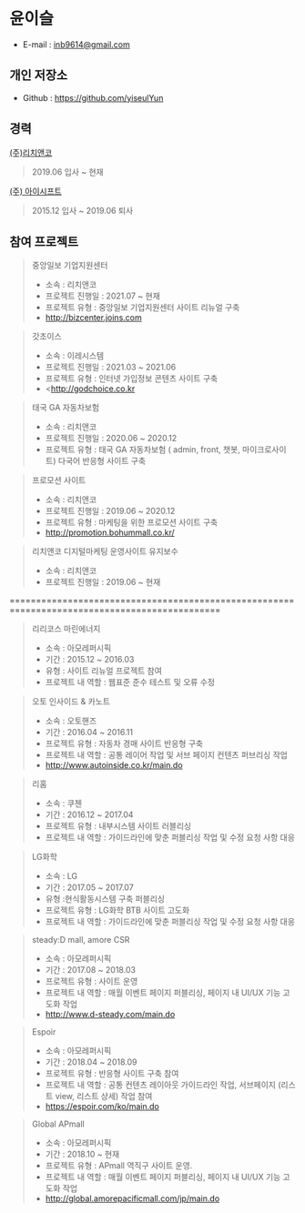 # 윤이슬
* E-mail : inb9614@gmail.com
## 개인 저장소
* Github : https://github.com/yiseulYun
## 경력
[(주)리치앤코](<http://richnco.co.kr/>)
> 2019.06 입사 ~ 현재
> 
[(주) 아이시프트](<http://www.ishift.co.kr/>)
> 2015.12 입사 ~ 2019.06 퇴사

## 참여 프로젝트

> 중앙일보 기업지원센터
> * 소속 : 리치앤코
> * 프로젝트 진행일 : 2021.07 ~ 현재
> * 프로젝트 유형 : 중앙일보 기업지원센터 사이트 리뉴얼 구축
> * <http://bizcenter.joins.com>

> 갓초이스
> * 소속 : 이레시스템
> * 프로젝트 진행일 : 2021.03 ~ 2021.06
> * 프로젝트 유형 : 인터넷 가입정보 콘텐츠 사이트 구축
> * <<http://godchoice.co.kr>

> 태국 GA 자동차보험
> * 소속 : 리치앤코
> * 프로젝트 진행일 : 2020.06 ~ 2020.12
> * 프로젝트 유형 : 태국 GA 자동차보험 ( admin, front, 챗봇, 마이크로사이트) 다국어 반응형 사이트 구축

> 프로모션 사이트
> * 소속 : 리치앤코
> * 프로젝트 진행일 : 2019.06 ~ 2020.12
> * 프로젝트 유형 : 마케팅을 위한 프로모션 사이트 구축
> * <http://promotion.bohummall.co.kr/>

> 리치앤코 디지털마케팅 운영사이트 유지보수
> * 소속 : 리치앤코
> * 프로젝트 진행일 : 2019.06 ~ 현재

==============================================================================================

> 리리코스 마린에너지
> * 소속 : 아모레퍼시픽
> * 기간 : 2015.12 ~ 2016.03
> * 유형 : 사이트 리뉴얼 프로젝트 참여
> * 프로젝트 내 역할 : 웹표준 준수 테스트 및 오류 수정

> 오토 인사이드 & 카노트 
> * 소속 : 오토핸즈
> * 기간 : 2016.04 ~ 2016.11
> * 프로젝트 유형 : 자동차 경매 사이트 반응형 구축 
> * 프로젝트 내 역할 : 공통 레이어 작업 및 서브 페이지 컨텐츠 퍼브리싱 작업
> * <http://www.autoinside.co.kr/main.do>

> 리홈 
> * 소속 : 쿠첸
> * 기간 : 2016.12 ~ 2017.04
> * 프로젝트 유형 :  내부시스템 사이트 러블리싱
> * 프로젝트 내 역할 :  가이드라인에 맞춘 퍼블리싱 작업 및 수정 요청 사항 대응

> LG화학
> * 소속 : LG
> * 기간 : 2017.05 ~ 2017.07
> * 유형 :현식활동시스템 구축 퍼블리싱
> * 프로젝트 유형 : LG화학 BTB 사이트 고도화
> * 프로젝트 내 역할 :  가이드라인에 맞춘 퍼블리싱 작업 및 수정 요청 사항 대응

> steady:D mall, amore CSR  
> * 소속 : 아모레퍼시픽
> * 기간 : 2017.08 ~ 2018.03
> * 프로젝트 유형 : 사이트 운영
> * 프로젝트 내 역할 : 매월 이벤트 페이지 퍼블리싱, 페이지 내 UI/UX 기능 고도화 작업
> * <http://www.d-steady.com/main.do>

> Espoir
> * 소속 : 아모레퍼시픽
> * 기간 : 2018.04 ~ 2018.09
> * 프로젝트 유형 : 반응형 사이트 구축 참여
> * 프로젝트 내 역할 : 공통 컨텐츠 레이아웃 가이드라인 작업, 서브페이지 (리스트 view, 리스트 상세) 작업 참여
> * <https://espoir.com/ko/main.do>

> Global APmall
> * 소속 : 아모레퍼시픽
> * 기간 : 2018.10 ~ 현재
> * 프로젝트 유형 : APmall 역직구 사이트 운영.
> * 프로젝트 내 역할 : 매월 이벤트 페이지 퍼블리싱, 페이지 내 UI/UX 기능 고도화 작업 
> * <http://global.amorepacificmall.com/jp/main.do>
